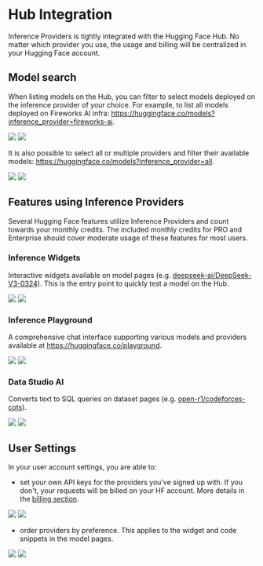 # Hub Integration

Inference Providers is tightly integrated with the Hugging Face Hub. No matter which provider you use, the usage and billing will be centralized in your Hugging Face account.

## Model search

When listing models on the Hub, you can filter to select models deployed on the inference provider of your choice. For example, to list all models deployed on Fireworks AI infra: https://huggingface.co/models?inference_provider=fireworks-ai.

<div class="flex justify-center">
    <img class="hidden dark:block" src="https://huggingface.co/datasets/huggingface/documentation-images/resolve/main/inference-providers/models-filter-by-provider-light.png"/>
    <img class="hidden dark:block" src="https://huggingface.co/datasets/huggingface/documentation-images/resolve/main/inference-providers/models-filter-by-provider-dark.png"/>
</div>

It is also possible to select all or multiple providers and filter their available models: https://huggingface.co/models?inference_provider=all.

<div class="flex justify-center">
    <img class="block dark:hidden" src="https://huggingface.co/datasets/huggingface/documentation-images/resolve/main/inference-providers/models-filter-any-provider-light.png"/>
    <img class="hidden dark:block" src="https://huggingface.co/datasets/huggingface/documentation-images/resolve/main/inference-providers/models-filter-any-provider-dark.png"/>
</div>

## Features using Inference Providers

Several Hugging Face features utilize Inference Providers and count towards your monthly credits. The included monthly credits for PRO and Enterprise should cover moderate usage of these features for most users.

### Inference Widgets

Interactive widgets available on model pages (e.g. [deepseek-ai/DeepSeek-V3-0324](https://huggingface.co/deepseek-ai/DeepSeek-V3-0324)). This is the entry point to quickly test a model on the Hub.

<div class="flex justify-center">
    <img class="block dark:hidden" src="https://huggingface.co/datasets/huggingface/documentation-images/resolve/main/inference-providers/widget-select-provider-light.png"/>
    <img class="hidden dark:block" src="https://huggingface.co/datasets/huggingface/documentation-images/resolve/main/inference-providers/widget-select-provider-dark.png"/>
</div>

### Inference Playground

A comprehensive chat interface supporting various models and providers available at https://huggingface.co/playground.

<div class="flex justify-center">
    <img class="block dark:hidden" src="https://huggingface.co/datasets/huggingface/documentation-images/resolve/main/inference-providers/playground-example-light.png"/>
    <img class="hidden dark:block" src="https://huggingface.co/datasets/huggingface/documentation-images/resolve/main/inference-providers/playground-example-dark.png"/>
</div>

### Data Studio AI

Converts text to SQL queries on dataset pages (e.g. [open-r1/codeforces-cots](https://huggingface.co/datasets/open-r1/codeforces-cots/viewer)).

<div class="flex justify-center">
    <img class="block dark:hidden" src="https://huggingface.co/datasets/huggingface/documentation-images/resolve/main/inference-providers/data-studio-example-light.png"/>
    <img class="hidden dark:block" src="https://huggingface.co/datasets/huggingface/documentation-images/resolve/main/inference-providers/data-studio-example-dark.png"/>
</div>

## User Settings

In your user account settings, you are able to:
- set your own API keys for the providers you’ve signed up with. If you don't, your requests will be billed on your HF account. More details in the [billing section](./pricing#routed-requests-vs-direct-calls).

<div class="flex justify-center">
    <img class="block dark:hidden" src="https://huggingface.co/datasets/huggingface/documentation-images/resolve/main/inference-providers/set-custom-key-light.png"/>
    <img class="hidden dark:block" src="https://huggingface.co/datasets/huggingface/documentation-images/resolve/main/inference-providers/set-custom-key-dark.png"/>
</div>

- order providers by preference. This applies to the widget and code snippets in the model pages.

<div class="flex justify-center">
    <img class="block dark:hidden" src="https://huggingface.co/datasets/huggingface/documentation-images/resolve/main/inference-providers/provider-list-light.png"/>
    <img class="hidden dark:block" src="https://huggingface.co/datasets/huggingface/documentation-images/resolve/main/inference-providers/provider-list-dark.png"/>
</div>
